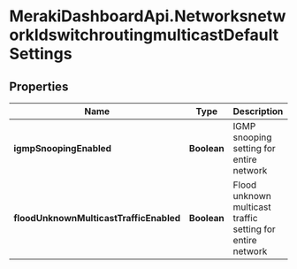 # MerakiDashboardApi.NetworksnetworkIdswitchroutingmulticastDefaultSettings

## Properties
Name | Type | Description | Notes
------------ | ------------- | ------------- | -------------
**igmpSnoopingEnabled** | **Boolean** | IGMP snooping setting for entire network | [optional] 
**floodUnknownMulticastTrafficEnabled** | **Boolean** | Flood unknown multicast traffic setting for entire network | [optional] 


